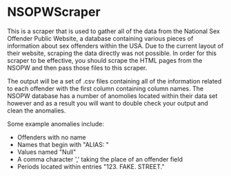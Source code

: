 # NSOPWScraper

This is a scraper that is used to gather all of the data from the National Sex Offender Public Website, a database containing various pieces of information about sex offenders within the USA. Due to the current layout of their website, scraping the data directly was not possible. In order for this scraper to be effective, you should scrape the HTML pages from the NSOPW and then pass those files to this scraper.

The output will be a set of .csv files containing all of the information related to each offender with the first column containing column names. The NSOPW
database has a number of anomolies located within their data set however and as a result you will want to double check
your output and clean the anomalies.

Some example anomalies include:
<ul>
<li>Offenders with no name</li>
<li>Names that begin with "ALIAS: "</li>
<li>Values named "Null"</li>
<li>A comma character ',' taking the place of an offender field</li>
<li>Periods located within entries "123. FAKE. STREET."</li>
</ul>
